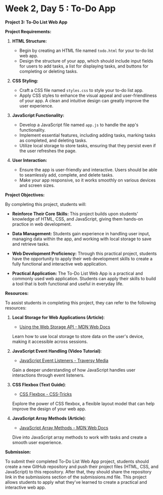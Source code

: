 # Week 2, Day 5 : To-Do App
**Project 3: To-Do List Web App**

**Project Requirements:**

1. **HTML Structure:**
   - Begin by creating an HTML file named `todo.html` for your to-do list web app.
   - Design the structure of your app, which should include input fields for users to add tasks, a list for displaying tasks, and buttons for completing or deleting tasks.

2. **CSS Styling:**
   - Craft a CSS file named `styles.css` to style your to-do list app.
   - Apply CSS styles to enhance the visual appeal and user-friendliness of your app. A clean and intuitive design can greatly improve the user experience.

3. **JavaScript Functionality:**
   - Develop a JavaScript file named `app.js` to handle the app's functionality.
   - Implement essential features, including adding tasks, marking tasks as completed, and deleting tasks.
   - Utilize local storage to store tasks, ensuring that they persist even if the user refreshes the page.

4. **User Interaction:**
   - Ensure the app is user-friendly and interactive. Users should be able to seamlessly add, complete, and delete tasks.
   - Make your app responsive, so it works smoothly on various devices and screen sizes.

**Project Objectives:**

By completing this project, students will:

- **Reinforce Their Core Skills:** This project builds upon students' knowledge of HTML, CSS, and JavaScript, giving them hands-on practice in web development.

- **Data Management:** Students gain experience in handling user input, managing data within the app, and working with local storage to save and retrieve tasks.

- **Web Development Proficiency:** Through this practical project, students have the opportunity to apply their web development skills to create a fully functional and interactive web application.

- **Practical Application:** The To-Do List Web App is a practical and commonly used web application. Students can apply their skills to build a tool that is both functional and useful in everyday life.

**Resources:**

To assist students in completing this project, they can refer to the following resources:

1. **Local Storage for Web Applications (Article)**:
   - [Using the Web Storage API - MDN Web Docs](https://developer.mozilla.org/en-US/docs/Web/API/Web_Storage_API)
   
   Learn how to use local storage to store data on the user's device, making it accessible across sessions.

2. **JavaScript Event Handling (Video Tutorial)**:
   - [JavaScript Event Listeners - Traversy Media](https://www.youtube.com/watch?v=tqFdZVpsHpE)

   Gain a deeper understanding of how JavaScript handles user interactions through event listeners.

3. **CSS Flexbox (Text Guide)**:
   - [CSS Flexbox - CSS-Tricks](https://css-tricks.com/snippets/css/a-guide-to-flexbox/)

   Explore the power of CSS flexbox, a flexible layout model that can help improve the design of your web app.

4. **JavaScript Array Methods (Article)**:
   - [JavaScript Array Methods - MDN Web Docs](https://developer.mozilla.org/en-US/docs/Web/JavaScript/Reference/Global_Objects/Array)

   Dive into JavaScript array methods to work with tasks and create a smooth user experience.

**Submission:**

To submit their completed To-Do List Web App project, students should create a new GitHub repository and push their project files (HTML, CSS, and JavaScript) to this repository. After that, they should share the repository link in the submissions section of the submissions.md file. This project allows students to apply what they've learned to create a practical and interactive web app.